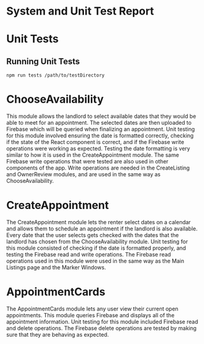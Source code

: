 # System and Unit Test Report

# Unit Tests

## Running Unit Tests
```
npm run tests /path/to/testDirectory

```

# ChooseAvailability
This module allows the landlord to select available dates that they would be able to meet for an appointment. The selected dates are then uploaded to Firebase which will be queried when finalizing an appointment. Unit testing for this module involved ensuring the date is formatted correctly, checking if the state of the React component is correct, and if the Firebase write operations were working as expected. Testing the date formatting is very similar to how it is used in the CreateAppointment module. The same Firebase write operations that were tested are also used in other components of the app. Write operations are needed in the CreateListing and OwnerReview modules, and are used in the same way as ChooseAvailability.


# CreateAppointment
The CreateAppointment module lets the renter select dates on a calendar and allows them to schedule an appointment if the landlord is also available. Every date that the user selects gets checked with the dates that the landlord has chosen from the ChooseAvailability module. Unit testing for this module consisted of checking if the date is formatted properly, and testing the Firebase read and write operations. The Firebase read operations used in this module were used in the same way as the Main Listings page and the Marker Windows.

# AppointmentCards
The AppointmentCards module lets any user view their current open appointments. This module queries Firebase and displays all of the appointment information. Unit testing for this module included Firebase read and delete operations. The Firebase delete operations are tested by making sure that they are behaving as expected.


